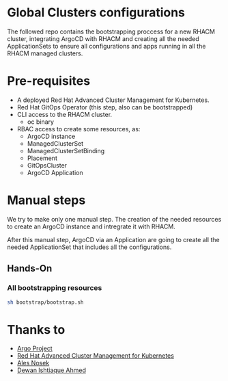 # Global Clusters configurations

The followed repo contains the bootstrapping proccess for a new RHACM cluster, integrating ArgoCD with RHACM and creating all the needed ApplicationSets to ensure all configurations and apps running in all the RHACM managed clusters.

# Pre-requisites

- A deployed Red Hat Advanced Cluster Management for Kubernetes.
- Red Hat GitOps Operator (this step, also can be bootstrapped)
- CLI access to the RHACM cluster.
  - oc binary
- RBAC access to create some resources, as:
  - ArgoCD instance
  - ManagedClusterSet
  - ManagedClusterSetBinding
  - Placement
  - GitOpsCluster
  - ArgoCD Application

# Manual steps

We try to make only one manual step. The creation of the needed resources to create an ArgoCD instance and intregrate it with RHACM.

After this manual step, ArgoCD via an Application are going to create all the needed ApplicationSet that includes all the configurations.

## Hands-On

### All bootstrapping resources
````bash
sh bootstrap/bootstrap.sh
````

# Thanks to

- [Argo Project](https://github.com/argoproj)
- [Red Hat Advanced Cluster Management for Kubernetes](https://www.redhat.com/es/technologies/management/advanced-cluster-management)
- [Ales Nosek](https://github.com/noseka1)
- [Dewan Ishtiaque Ahmed](https://github.com/dewan-ahmed)
